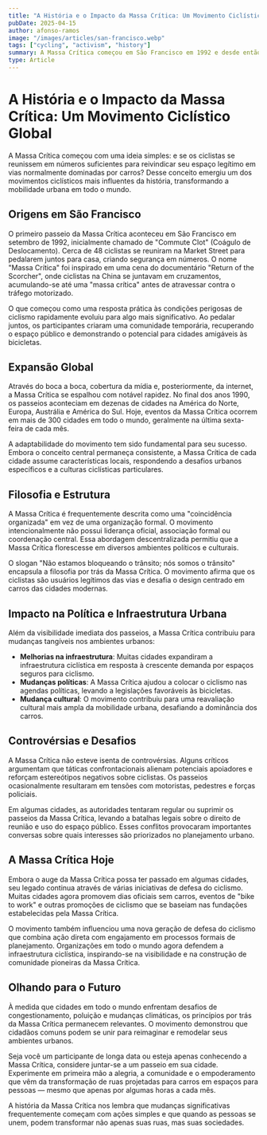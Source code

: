 ```yaml
---
title: "A História e o Impacto da Massa Crítica: Um Movimento Ciclístico Global"
pubDate: 2025-04-15
author: afonso-ramos
image: "/images/articles/san-francisco.webp"
tags: ["cycling", "activism", "history"]
summary: A Massa Crítica começou em São Francisco em 1992 e desde então se transformou em um movimento global. Conheça suas origens, evolução e impacto na cultura e política do ciclismo urbano.
type: Article
---
```


# A História e o Impacto da Massa Crítica: Um Movimento Ciclístico Global

A Massa Crítica começou com uma ideia simples: e se os ciclistas se reunissem em números suficientes para reivindicar seu espaço legítimo em vias normalmente dominadas por carros? Desse conceito emergiu um dos movimentos ciclísticos mais influentes da história, transformando a mobilidade urbana em todo o mundo.

## Origens em São Francisco

O primeiro passeio da Massa Crítica aconteceu em São Francisco em setembro de 1992, inicialmente chamado de "Commute Clot" (Coágulo de Deslocamento). Cerca de 48 ciclistas se reuniram na Market Street para pedalarem juntos para casa, criando segurança em números. O nome "Massa Crítica" foi inspirado em uma cena do documentário "Return of the Scorcher", onde ciclistas na China se juntavam em cruzamentos, acumulando-se até uma "massa crítica" antes de atravessar contra o tráfego motorizado.

O que começou como uma resposta prática às condições perigosas de ciclismo rapidamente evoluiu para algo mais significativo. Ao pedalar juntos, os participantes criaram uma comunidade temporária, recuperando o espaço público e demonstrando o potencial para cidades amigáveis às bicicletas.

## Expansão Global

Através do boca a boca, cobertura da mídia e, posteriormente, da internet, a Massa Crítica se espalhou com notável rapidez. No final dos anos 1990, os passeios aconteciam em dezenas de cidades na América do Norte, Europa, Austrália e América do Sul. Hoje, eventos da Massa Crítica ocorrem em mais de 300 cidades em todo o mundo, geralmente na última sexta-feira de cada mês.

A adaptabilidade do movimento tem sido fundamental para seu sucesso. Embora o conceito central permaneça consistente, a Massa Crítica de cada cidade assume características locais, respondendo a desafios urbanos específicos e a culturas ciclísticas particulares.

## Filosofia e Estrutura

A Massa Crítica é frequentemente descrita como uma "coincidência organizada" em vez de uma organização formal. O movimento intencionalmente não possui liderança oficial, associação formal ou coordenação central. Essa abordagem descentralizada permitiu que a Massa Crítica florescesse em diversos ambientes políticos e culturais.

O slogan "Não estamos bloqueando o trânsito; nós somos o trânsito" encapsula a filosofia por trás da Massa Crítica. O movimento afirma que os ciclistas são usuários legítimos das vias e desafia o design centrado em carros das cidades modernas.

## Impacto na Política e Infraestrutura Urbana

Além da visibilidade imediata dos passeios, a Massa Crítica contribuiu para mudanças tangíveis nos ambientes urbanos:

- **Melhorias na infraestrutura**: Muitas cidades expandiram a infraestrutura ciclística em resposta à crescente demanda por espaços seguros para ciclismo.
- **Mudanças políticas**: A Massa Crítica ajudou a colocar o ciclismo nas agendas políticas, levando a legislações favoráveis às bicicletas.
- **Mudança cultural**: O movimento contribuiu para uma reavaliação cultural mais ampla da mobilidade urbana, desafiando a dominância dos carros.

## Controvérsias e Desafios

A Massa Crítica não esteve isenta de controvérsias. Alguns críticos argumentam que táticas confrontacionais alienam potenciais apoiadores e reforçam estereótipos negativos sobre ciclistas. Os passeios ocasionalmente resultaram em tensões com motoristas, pedestres e forças policiais.

Em algumas cidades, as autoridades tentaram regular ou suprimir os passeios da Massa Crítica, levando a batalhas legais sobre o direito de reunião e uso do espaço público. Esses conflitos provocaram importantes conversas sobre quais interesses são priorizados no planejamento urbano.

## A Massa Crítica Hoje

Embora o auge da Massa Crítica possa ter passado em algumas cidades, seu legado continua através de várias iniciativas de defesa do ciclismo. Muitas cidades agora promovem dias oficiais sem carros, eventos de "bike to work" e outras promoções de ciclismo que se baseiam nas fundações estabelecidas pela Massa Crítica.

O movimento também influenciou uma nova geração de defesa do ciclismo que combina ação direta com engajamento em processos formais de planejamento. Organizações em todo o mundo agora defendem a infraestrutura ciclística, inspirando-se na visibilidade e na construção de comunidade pioneiras da Massa Crítica.

## Olhando para o Futuro

À medida que cidades em todo o mundo enfrentam desafios de congestionamento, poluição e mudanças climáticas, os princípios por trás da Massa Crítica permanecem relevantes. O movimento demonstrou que cidadãos comuns podem se unir para reimaginar e remodelar seus ambientes urbanos.

Seja você um participante de longa data ou esteja apenas conhecendo a Massa Crítica, considere juntar-se a um passeio em sua cidade. Experimente em primeira mão a alegria, a comunidade e o empoderamento que vêm da transformação de ruas projetadas para carros em espaços para pessoas — mesmo que apenas por algumas horas a cada mês.

A história da Massa Crítica nos lembra que mudanças significativas frequentemente começam com ações simples e que quando as pessoas se unem, podem transformar não apenas suas ruas, mas suas sociedades. 